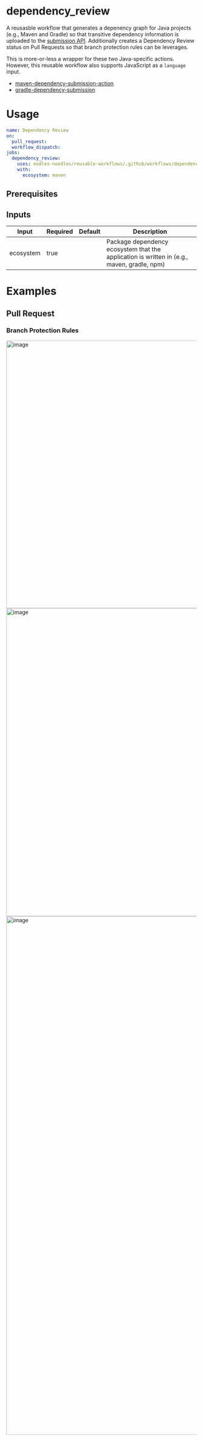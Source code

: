 # dependency_review

A reusasble workflow that generates a depenency graph for Java projects (e.g., Maven and Gradle) so that transitive dependency information is uploaded to the [submission API](https://docs.github.com/en/code-security/supply-chain-security/understanding-your-software-supply-chain/using-the-dependency-submission-api). Additionally creates a Dependency Review status on Pull Requests so that branch protection rules can be leverages.

This is more-or-less a wrapper for these two Java-specific actions. However, this reusable workflow also supports JavaScript as a `language` input.
- [maven-dependency-submission-action](https://github.com/advanced-security/maven-dependency-submission-action)
- [gradle-dependency-submission](https://github.com/mikepenz/gradle-dependency-submission)


# Usage

```yaml
name: Dependency Review
on:
  pull_request:
  workflow_dispatch:
jobs:
  dependency_review:
    uses: oodles-noodles/reusable-workflows/.github/workflows/dependency_review.yml@main
    with:
      ecosystem: maven
```

## Prerequisites


## Inputs
| Input     | Required | Default | Description                                                                                |
|-----------|----------|---------|--------------------------------------------------------------------------------------------|
| ecosystem | true     |         | Package dependency ecosystem that the application is written in (e.g., maven, gradle, npm) |


# Examples


## Pull Request

### Branch Protection Rules

<img width="709" alt="image" src="https://user-images.githubusercontent.com/107562400/221440010-d9880034-3557-4e2a-893a-e86459b4611e.png">


<img width="816" alt="image" src="https://user-images.githubusercontent.com/107562400/221440147-93f35c80-3e41-429f-b5ff-adfca50ba2f1.png">


<img width="1374" alt="image" src="https://user-images.githubusercontent.com/107562400/221440200-b4c227c9-4125-45e4-829a-187f34dcd668.png">




